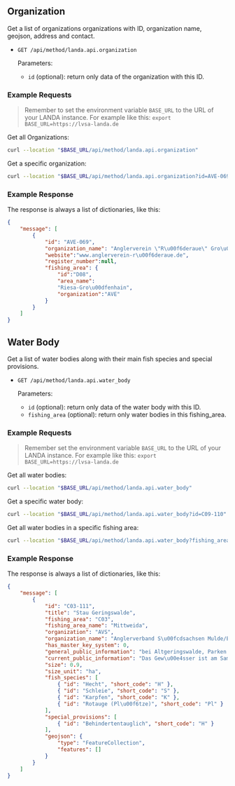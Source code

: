 ## Organization

Get a list of organizations organizations with ID, organization name, geojson, address and contact.

- `GET /api/method/landa.api.organization`

    Parameters:

    - `id` (optional): return only data of the organization with this ID.

### Example Requests

> Remember to set the environment variable `BASE_URL` to the URL of your LANDA instance. For example like this: `export BASE_URL=https://lvsa-landa.de`

Get all Organizations:

```bash
curl --location "$BASE_URL/api/method/landa.api.organization"
```

Get a specific organization:

```bash
curl --location "$BASE_URL/api/method/landa.api.organization?id=AVE-069"
```

### Example Response

The response is always a list of dictionaries, like this:

```json
{
    "message": [
        {
            "id": "AVE-069",
            "organization_name": "Anglerverein \"R\u00f6deraue\" Gro\u00dfenhain e. V.",
            "website":"www.anglerverein-r\u00f6deraue.de",
            "register_number":null,
            "fishing_area": {
                "id":"D08",
                "area_name":
                "Riesa-Gro\u00dfenhain",
                "organization":"AVE"
            }
        }
    ]
}
```


## Water Body

Get a list of water bodies along with their main fish species and special provisions.

- `GET /api/method/landa.api.water_body`

    Parameters:

    - `id` (optional): return only data of the water body with this ID.
    - `fishing_area` (optional): return only water bodies in this fishing_area.

### Example Requests

> Remember set the environment variable `BASE_URL` to the URL of your LANDA instance. For example like this: `export BASE_URL=https://lvsa-landa.de`

Get all water bodies:

```bash
curl --location "$BASE_URL/api/method/landa.api.water_body"
```

Get a specific water body:

```bash
curl --location "$BASE_URL/api/method/landa.api.water_body?id=C09-110"
```

Get all water bodies in a specific fishing area:

```bash
curl --location "$BASE_URL/api/method/landa.api.water_body?fishing_area=C09"
```

### Example Response

The response is always a list of dictionaries, like this:

```json
{
    "message": [
        {
            "id": "C03-111",
            "title": "Stau Geringswalde",
            "fishing_area": "C03",
            "fishing_area_name": "Mittweida",
            "organization": "AVS",
            "organization_name": "Anglerverband S\u00fcdsachsen Mulde/Elster e. V.",
            "has_master_key_system": 0,
            "general_public_information": "bei Altgeringswalde, Parken nur mit Kopie des Erlaubnisscheines im Kfz",
            "current_public_information": "Das Gew\u00e4sser ist am Samstag den 23.10.2021 von 08:00 - 14:00 Uhr einer Jugendangelveranstaltung vorbehalten.",
            "size": 0.9,
            "size_unit": "ha",
            "fish_species": [
                { "id": "Hecht", "short_code": "H" },
                { "id": "Schleie", "short_code": "S" },
                { "id": "Karpfen", "short_code": "K" },
                { "id": "Rotauge (Pl\u00f6tze)", "short_code": "Pl" }
            ],
            "special_provisions": [
                { "id": "Behindertentauglich", "short_code": "H" }
            ],
            "geojson": {
                "type": "FeatureCollection",
                "features": []
            }
        }
    ]
}
```